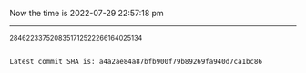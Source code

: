Now the time is 2022-07-29 22:57:18 pm

---

<small>2846223375208351712522266164025134</small>

```txt

Latest commit SHA is: a4a2ae84a87bfb900f79b89269fa940d7ca1bc86
```
